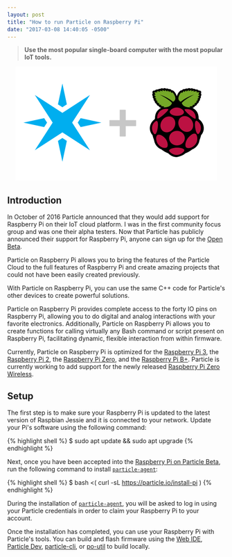```yaml
---
layout: post
title: "How to run Particle on Raspberry Pi"
date: "2017-03-08 14:40:05 -0500"
---
```





>**Use the most popular single-board computer with the most popular IoT tools.**


<center>
<img src="/images/Particle-Pi.png">
</center>

## Introduction

In October of 2016 Particle announced that they would add support for Raspberry Pi on their IoT cloud platform.  I was in the first community focus group and was one their alpha testers.  Now that Particle has publicly announced their support for Raspberry Pi, anyone can sign up for the [Open Beta](https://www.particle.io/products/development-tools/raspberry-pi-on-particle).

Particle on Raspberry Pi allows you to bring the features of the Particle Cloud to the full features of Raspberry Pi and create amazing projects that could not have been easily created previously.

With Particle on Raspberry Pi, you can use the same C++ code for Particle's other devices to create powerful solutions.

Particle on Raspberry Pi provides complete access to the forty IO pins on Raspberry Pi, allowing you to do digital and analog interactions with your favorite electronics.  Additionally, Particle on Raspberry Pi allows you to create functions for calling virtually any Bash command or script present on Raspberry Pi, facilitating dynamic, flexible interaction from within firmware.

Currently, Particle on Raspberry Pi is optimized for the [Raspberry Pi 3](https://www.raspberrypi.org/products/raspberry-pi-3-model-b/), the [Raspberry Pi 2](https://www.raspberrypi.org/products/raspberry-pi-2-model-b/), the [Raspberry Pi Zero](https://www.raspberrypi.org/products/pi-zero/), and the [Raspberry Pi B+](https://www.raspberrypi.org/products/model-b-plus/).  Particle is currently working to add support for the newly released [Raspberry Pi Zero Wireless](https://www.raspberrypi.org/products/pi-zero-wireless/).

## Setup

The first step is to make sure your Raspberry Pi is updated to the latest version of Raspbian Jessie and it is connected to your network.  Update your Pi's software using the following command:

{% highlight shell %}
$ sudo apt update && sudo apt upgrade
{% endhighlight %}

Next, once you have been accepted into the [Raspberry Pi on Particle Beta](https://www.particle.io/products/development-tools/raspberry-pi-on-particle), run the following command to install [`particle-agent`](https://github.com/spark/particle-agent):

{% highlight shell %}
$ bash <( curl -sL https://particle.io/install-pi )
{% endhighlight %}

During the installation of [`particle-agent`](https://github.com/spark/particle-agent), you will be asked to log in using your Particle credentials in order to claim your Raspberry Pi to your account.

Once the installation has completed, you can use your Raspberry Pi with Particle's tools.  You can build and flash firmware using the [Web IDE](https://build.particle.io), [Particle Dev](https://www.particle.io/products/development-tools/particle-desktop-ide), [particle-cli](https://www.particle.io/products/development-tools/particle-command-line-interface), or [po-util](https://nrobinson2000.github.io/po-util/) to build locally.
